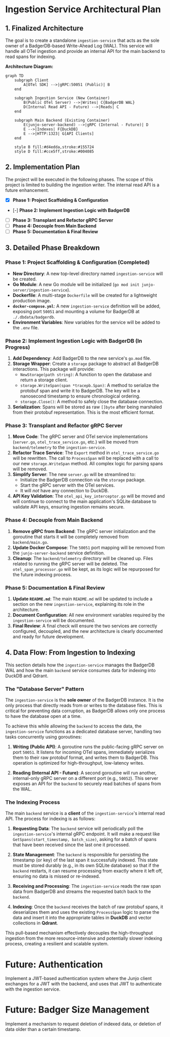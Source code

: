 # Ingestion Service Architectural Plan

## 1. Finalized Architecture

The goal is to create a standalone `ingestion-service` that acts as the sole owner of a BadgerDB-based Write-Ahead Log (WAL). This service will handle all OTel ingestion and provide an internal API for the main backend to read spans for indexing.

**Architecture Diagram:**

```mermaid
graph TD
    subgraph Client
        A[OTel SDK] -->|gRPC:50051 (Public)| B
    end

    subgraph Ingestion Service (New Container)
        B(Public OTel Server) -->|Writes| C{BadgerDB WAL}
        D(Internal Read API - Future) -->|Reads| C
    end

    subgraph Main Backend (Existing Container)
        E(junjo-server-backend) -->|gRPC (Internal - Future)| D
        E -->|Indexes| F{DuckDB}
        E -->|HTTP:1323| G[API Clients]
    end

    style B fill:#d4edda,stroke:#155724
    style D fill:#cce5ff,stroke:#004085
```

## 2. Implementation Plan

The project will be executed in the following phases. The scope of this project is limited to building the ingestion writer. The internal read API is a future enhancement.

- [x] **Phase 1: Project Scaffolding & Configuration**
- [-] **Phase 2: Implement Ingestion Logic with BadgerDB**
- [ ] **Phase 3: Transplant and Refactor gRPC Server**
- [ ] **Phase 4: Decouple from Main Backend**
- [ ] **Phase 5: Documentation & Final Review**

## 3. Detailed Phase Breakdown

### Phase 1: Project Scaffolding & Configuration (Completed)

-   **New Directory**: A new top-level directory named `ingestion-service` will be created.
-   **Go Module**: A new Go module will be initialized (`go mod init junjo-server/ingestion-service`).
-   **Dockerfile**: A multi-stage `Dockerfile` will be created for a lightweight production image.
-   **`docker-compose.yml`**: A new `ingestion-service` definition will be added, exposing port `50051` and mounting a volume for BadgerDB at `./.dbdata/badgerdb`.
-   **Environment Variables**: New variables for the service will be added to the `.env` file.

### Phase 2: Implement Ingestion Logic with BadgerDB (In Progress)

1.  **Add Dependency**: Add BadgerDB to the new service's `go.mod` file.
2.  **Storage Wrapper**: Create a `storage` package to abstract all BadgerDB interactions. This package will provide:
    -   `NewStorage(path string)`: A function to open the database and return a storage client.
    -   `storage.WriteSpan(span *tracepb.Span)`: A method to serialize the protobuf span and write it to BadgerDB. The key will be a nanosecond timestamp to ensure chronological ordering.
    -   `storage.Close()`: A method to safely close the database connection.
3.  **Serialization**: Spans will be stored as raw `[]byte` after being marshaled from their protobuf representation. This is the most efficient format.

### Phase 3: Transplant and Refactor gRPC Server

1.  **Move Code**: The gRPC server and OTel service implementations (`server.go`, `otel_trace_service.go`, etc.) will be moved from `backend/telemetry` to the `ingestion-service`.
2.  **Refactor Trace Service**: The `Export` method in `otel_trace_service.go` will be rewritten. The call to `ProcessSpan` will be replaced with a call to our new `storage.WriteSpan` method. All complex logic for parsing spans will be removed.
3.  **Simplify Server**: The new `server.go` will be streamlined to:
    -   Initialize the BadgerDB connection via the `storage` package.
    -   Start the gRPC server with the OTel services.
    -   It will *not* have any connection to DuckDB.
4.  **API Key Validation**: The `otel_api_key_interceptor.go` will be moved and will continue to connect to the main application's SQLite database to validate API keys, ensuring ingestion remains secure.

### Phase 4: Decouple from Main Backend

1.  **Remove gRPC from Backend**: The gRPC server initialization and the goroutine that starts it will be completely removed from `backend/main.go`.
2.  **Update Docker Compose**: The `50051` port mapping will be removed from the `junjo-server-backend` service definition.
3.  **Cleanup**: The `backend/telemetry` directory will be cleaned up. Files related to running the gRPC server will be deleted. The `otel_span_processor.go` will be kept, as its logic will be repurposed for the future indexing process.

### Phase 5: Documentation & Final Review

1.  **Update `README.md`**: The main `README.md` will be updated to include a section on the new `ingestion-service`, explaining its role in the architecture.
2.  **Document Configuration**: All new environment variables required by the `ingestion-service` will be documented.
3.  **Final Review**: A final check will ensure the two services are correctly configured, decoupled, and the new architecture is clearly documented and ready for future development.

## 4. Data Flow: From Ingestion to Indexing

This section details how the `ingestion-service` manages the BadgerDB WAL and how the main `backend` service consumes data for indexing into DuckDB and Qdrant.

### The "Database Server" Pattern

The `ingestion-service` is the **sole owner** of the BadgerDB instance. It is the only process that directly reads from or writes to the database files. This is critical for preventing data corruption, as BadgerDB allows only one process to have the database open at a time.

To achieve this while allowing the `backend` to access the data, the `ingestion-service` functions as a dedicated database server, handling two tasks concurrently using goroutines:

1.  **Writing (Public API)**: A goroutine runs the public-facing gRPC server on port `50051`. It listens for incoming OTel spans, immediately serializes them to their raw protobuf format, and writes them to BadgerDB. This operation is optimized for high-throughput, low-latency writes.

2.  **Reading (Internal API - Future)**: A second goroutine will run another, internal-only gRPC server on a different port (e.g., `50052`). This server exposes an API for the `backend` to securely read batches of spans from the WAL.

### The Indexing Process

The main `backend` service is a **client** of the `ingestion-service`'s internal read API. The process for indexing is as follows:

1.  **Requesting Data**: The `backend` service will periodically poll the `ingestion-service`'s internal gRPC endpoint. It will make a request like `GetSpans(start_timestamp, batch_size)`, asking for a batch of spans that have been received since the last one it processed.

2.  **State Management**: The `backend` is responsible for persisting the timestamp (or key) of the last span it successfully indexed. This state must be stored durably (e.g., in its own SQLite database) so that if the `backend` restarts, it can resume processing from exactly where it left off, ensuring no data is missed or re-indexed.

3.  **Receiving and Processing**: The `ingestion-service` reads the raw span data from BadgerDB and streams the requested batch back to the `backend`.

4.  **Indexing**: Once the `backend` receives the batch of raw protobuf spans, it deserializes them and uses the existing `ProcessSpan` logic to parse the data and insert it into the appropriate tables in **DuckDB** and vector collections in **Qdrant**.

This pull-based mechanism effectively decouples the high-throughput ingestion from the more resource-intensive and potentially slower indexing process, creating a resilient and scalable system.

# Future: Authentication
Implement a JWT-based authentication system where the Junjo client exchanges for a JWT with  the backend, and uses that JWT to authenticate with the ingestion service.

# Future: Badger Size Management
Implement a mechanism to request deletion of indexed data, or deletion of data older than a certain timestamp.
